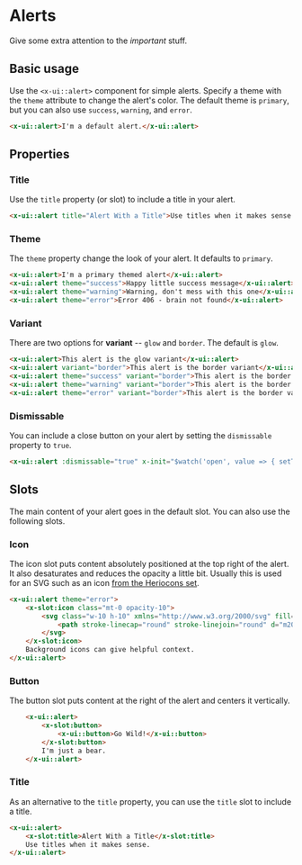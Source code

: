 # Alerts

Give some extra attention to the *important* stuff.

## Basic usage

Use the `<x-ui::alert>` component for simple alerts. Specify a theme with the `theme` attribute
to change the alert's color. The default theme is `primary`, but you can also use `success`,
`warning`, and `error`.

```html +demo title={Basic Alert}
<x-ui::alert>I'm a default alert.</x-ui::alert>
```

## Properties

### Title
Use the `title` property (or slot) to include a title in your alert.

```html +demo title={Alert with Title} previewClasses={space-y-10}
<x-ui::alert title="Alert With a Title">Use titles when it makes sense.</x-ui::alert>
```

### Theme
The `theme` property change the look of your alert. It defaults to `primary`.

```html +demo title={Available Themes} previewClasses={space-y-6}
<x-ui::alert>I'm a primary themed alert</x-ui::alert>
<x-ui::alert theme="success">Happy little success message</x-ui::alert>
<x-ui::alert theme="warning">Warning, don't mess with this one</x-ui::alert>
<x-ui::alert theme="error">Error 406 - brain not found</x-ui::alert>
```

### Variant
There are two options for **variant** -- `glow` and `border`. The default is `glow`.

```html +demo title={Available Variants} previewClasses={space-y-6}
<x-ui::alert>This alert is the glow variant</x-ui::alert>
<x-ui::alert variant="border">This alert is the border variant</x-ui::alert>
<x-ui::alert theme="success" variant="border">This alert is the border variant</x-ui::alert>
<x-ui::alert theme="warning" variant="border">This alert is the border variant</x-ui::alert>
<x-ui::alert theme="error" variant="border">This alert is the border variant</x-ui::alert>
```

### Dismissable
You can include a close button on your alert by setting the `dismissable` property to `true`.

```html +demo title={Dismissable Alert}
<x-ui::alert :dismissable="true" x-init="$watch('open', value => { setTimeout(() => { open = true }, 750) })">You can dismiss me!</x-ui::alert>
```


## Slots
The main content of your alert goes in the default slot. You can also use the following slots.

### Icon
The icon slot puts content absolutely positioned at the top right of the alert.
It also desaturates and reduces the opacity a little bit. Usually this is used for an SVG such as an icon [from the Heriocons set](https://heroicons.com).

```html +demo title={Alert with Icon}
<x-ui::alert theme="error">
    <x-slot:icon class="mt-0 opacity-10">
        <svg class="w-10 h-10" xmlns="http://www.w3.org/2000/svg" fill="none" viewBox="0 0 24 24" stroke-width="1.5" stroke="currentColor">
            <path stroke-linecap="round" stroke-linejoin="round" d="m20.25 7.5-.625 10.632a2.25 2.25 0 0 1-2.247 2.118H6.622a2.25 2.25 0 0 1-2.247-2.118L3.75 7.5m8.25 3v6.75m0 0-3-3m3 3 3-3M3.375 7.5h17.25c.621 0 1.125-.504 1.125-1.125v-1.5c0-.621-.504-1.125-1.125-1.125H3.375c-.621 0-1.125.504-1.125 1.125v1.5c0 .621.504 1.125 1.125 1.125Z" />
        </svg>
    </x-slot:icon>
    Background icons can give helpful context.
</x-ui::alert>
```


### Button
The button slot puts content at the right of the alert and centers it vertically.
```html +demo
    <x-ui::alert>
        <x-slot:button>
            <x-ui::button>Go Wild!</x-ui::button>
        </x-slot:button>
        I'm just a bear.
    </x-ui::alert>
```
### Title
As an alternative to the `title` property, you can use the `title` slot to include a title.

```html +demo title={Title Slot}
<x-ui::alert>
    <x-slot:title>Alert With a Title</x-slot:title>
    Use titles when it makes sense.
</x-ui::alert>
```
